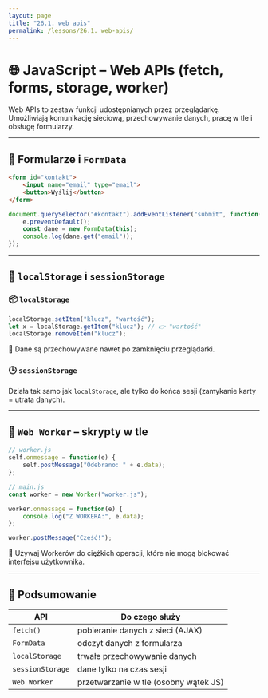 ```yaml
---
layout: page
title: "26.1. web apis"
permalink: /lessons/26.1. web-apis/
---
```


# 🌐 JavaScript – Web APIs (fetch, forms, storage, worker)

Web APIs to zestaw funkcji udostępnianych przez przeglądarkę. Umożliwiają komunikację sieciową, przechowywanie danych, pracę w tle i obsługę formularzy.

---


## 🔹 Formularze i `FormData`

```html
<form id="kontakt">
    <input name="email" type="email">
    <button>Wyślij</button>
</form>
```

```js
document.querySelector("#kontakt").addEventListener("submit", function(e) {
    e.preventDefault();
    const dane = new FormData(this);
    console.log(dane.get("email"));
});
```

---

## 🔹 `localStorage` i `sessionStorage`

### 📦 `localStorage`

```js
localStorage.setItem("klucz", "wartość");
let x = localStorage.getItem("klucz"); // 👉 "wartość"
localStorage.removeItem("klucz");
```

📌 Dane są przechowywane nawet po zamknięciu przeglądarki.

### 🕒 `sessionStorage`

Działa tak samo jak `localStorage`, ale tylko do końca sesji (zamykanie karty = utrata danych).

---

## 🔹 `Web Worker` – skrypty w tle

```js
// worker.js
self.onmessage = function(e) {
    self.postMessage("Odebrano: " + e.data);
};
```

```js
// main.js
const worker = new Worker("worker.js");

worker.onmessage = function(e) {
    console.log("Z WORKERA:", e.data);
};

worker.postMessage("Cześć!");
```

📌 Używaj Workerów do ciężkich operacji, które nie mogą blokować interfejsu użytkownika.

---

## 🧠 Podsumowanie

| API             | Do czego służy                              |
|------------------|---------------------------------------------|
| `fetch()`        | pobieranie danych z sieci (AJAX)           |
| `FormData`       | odczyt danych z formularza                 |
| `localStorage`   | trwałe przechowywanie danych               |
| `sessionStorage` | dane tylko na czas sesji                   |
| `Web Worker`     | przetwarzanie w tle (osobny wątek JS)      |
